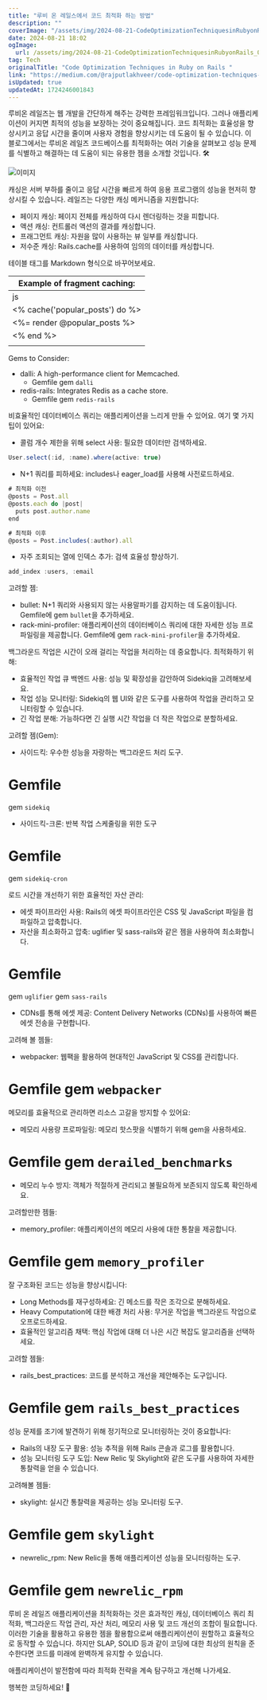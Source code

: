 ```yaml
---
title: "루비 온 레일스에서 코드 최적화 하는 방법"
description: ""
coverImage: "/assets/img/2024-08-21-CodeOptimizationTechniquesinRubyonRails_0.png"
date: 2024-08-21 18:02
ogImage: 
  url: /assets/img/2024-08-21-CodeOptimizationTechniquesinRubyonRails_0.png
tag: Tech
originalTitle: "Code Optimization Techniques in Ruby on Rails "
link: "https://medium.com/@rajputlakhveer/code-optimization-techniques-in-ruby-on-rails-084d4692dceb"
isUpdated: true
updatedAt: 1724246001843
---
```



루비온 레일즈는 웹 개발을 간단하게 해주는 강력한 프레임워크입니다. 그러나 애플리케이션이 커지면 최적의 성능을 보장하는 것이 중요해집니다. 코드 최적화는 효율성을 향상시키고 응답 시간을 줄이며 사용자 경험을 향상시키는 데 도움이 될 수 있습니다. 이 블로그에서는 루비온 레일즈 코드베이스를 최적화하는 여러 기술을 살펴보고 성능 문제를 식별하고 해결하는 데 도움이 되는 유용한 젬을 소개할 것입니다. 🛠️

![이미지](/assets/img/2024-08-21-CodeOptimizationTechniquesinRubyonRails_0.png)

캐싱은 서버 부하를 줄이고 응답 시간을 빠르게 하여 응용 프로그램의 성능을 현저히 향상시킬 수 있습니다. 레일즈는 다양한 캐싱 메커니즘을 지원합니다:

- 페이지 캐싱: 페이지 전체를 캐싱하여 다시 렌더링하는 것을 피합니다.
- 액션 캐싱: 컨트롤러 액션의 결과를 캐싱합니다.
- 프래그먼트 캐싱: 자원을 많이 사용하는 뷰 일부를 캐싱합니다.
- 저수준 캐싱: Rails.cache를 사용하여 임의의 데이터를 캐싱합니다.

<div class="content-ad"></div>

테이블 태그를 Markdown 형식으로 바꾸어보세요.

| Example of fragment caching: |
|---|
| js |
| <% cache('popular_posts') do %> |
|   <%= render @popular_posts %> |
| <% end %> |
|  | 

Gems to Consider:

- dalli: A high-performance client for Memcached.
  - Gemfile gem `dalli`
- redis-rails: Integrates Redis as a cache store.
  - Gemfile gem `redis-rails`

<div class="content-ad"></div>

비효율적인 데이터베이스 쿼리는 애플리케이션을 느리게 만들 수 있어요. 여기 몇 가지 팁이 있어요:

- 콜럼 개수 제한을 위해 select 사용: 필요한 데이터만 검색하세요.

```js
User.select(:id, :name).where(active: true)
```

- N+1 쿼리를 피하세요: includes나 eager_load를 사용해 사전로드하세요.

<div class="content-ad"></div>

```js
# 최적화 이전
@posts = Post.all 
@posts.each do |post|
  puts post.author.name
end

# 최적화 이후
@posts = Post.includes(:author).all
```

- 자주 조회되는 열에 인덱스 추가: 검색 효율성 향상하기.

```js
add_index :users, :email
```

고려할 젬:


<div class="content-ad"></div>

- bullet: N+1 쿼리와 사용되지 않는 사용말파기를 감지하는 데 도움이됩니다.
Gemfile에 gem `bullet`을 추가하세요.
- rack-mini-profiler: 애플리케이션의 데이터베이스 쿼리에 대한 자세한 성능 프로파일링을 제공합니다.
Gemfile에 gem `rack-mini-profiler`을 추가하세요.

백그라운드 작업은 시간이 오래 걸리는 작업을 처리하는 데 중요합니다. 최적화하기 위해:

- 효율적인 작업 큐 백엔드 사용: 성능 및 확장성을 감안하여 Sidekiq을 고려해보세요.
- 작업 성능 모니터링: Sidekiq의 웹 UI와 같은 도구를 사용하여 작업을 관리하고 모니터링할 수 있습니다.
- 긴 작업 분해: 가능하다면 긴 실행 시간 작업을 더 작은 작업으로 분할하세요.

고려할 젬(Gem):

<div class="content-ad"></div>

- 사이드킥: 우수한 성능을 자랑하는 백그라운드 처리 도구.

# Gemfile 
gem `sidekiq`


- 사이드킥-크론: 반복 작업 스케줄링을 위한 도구

# Gemfile 
gem `sidekiq-cron`


로드 시간을 개선하기 위한 효율적인 자산 관리:

- 에셋 파이프라인 사용: Rails의 에셋 파이프라인은 CSS 및 JavaScript 파일을 컴파일하고 압축합니다.
- 자산을 최소화하고 압축: uglifier 및 sass-rails와 같은 젬을 사용하여 최소화합니다.

# Gemfile 
gem `uglifier`
gem `sass-rails`

- CDNs를 통해 에셋 제공: Content Delivery Networks (CDNs)를 사용하여 빠른 에셋 전송을 구현합니다.

고려해 볼 젬들:

<div class="content-ad"></div>

- webpacker: 웹팩을 활용하여 현대적인 JavaScript 및 CSS를 관리합니다.

# Gemfile gem `webpacker`


메모리를 효율적으로 관리하면 리소스 고갈을 방지할 수 있어요:

- 메모리 사용량 프로파일링: 메모리 핫스팟을 식별하기 위해 gem을 사용하세요.

# Gemfile gem `derailed_benchmarks`

- 메모리 누수 방지: 객체가 적절하게 관리되고 불필요하게 보존되지 않도록 확인하세요.

고려할만한 젬들:

<div class="content-ad"></div>

- memory_profiler: 애플리케이션의 메모리 사용에 대한 통찰을 제공합니다.
# Gemfile gem `memory_profiler`

잘 구조화된 코드는 성능을 향상시킵니다:

- Long Methods를 재구성하세요: 긴 메소드를 작은 조각으로 분해하세요.
- Heavy Computation에 대한 배경 처리 사용: 무거운 작업을 백그라운드 작업으로 오프로드하세요.
- 효율적인 알고리즘 채택: 핵심 작업에 대해 더 나은 시간 복잡도 알고리즘을 선택하세요.

고려할 젬들:

<div class="content-ad"></div>

- rails_best_practices: 코드를 분석하고 개선을 제안해주는 도구입니다.
 

# Gemfile gem `rails_best_practices`


성능 문제를 조기에 발견하기 위해 정기적으로 모니터링하는 것이 중요합니다:

- Rails의 내장 도구 활용: 성능 추적을 위해 Rails 콘솔과 로그를 활용합니다.
- 성능 모니터링 도구 도입: New Relic 및 Skylight와 같은 도구를 사용하여 자세한 통찰력을 얻을 수 있습니다.

고려해볼 젬들:

<div class="content-ad"></div>

- skylight: 실시간 통찰력을 제공하는 성능 모니터링 도구.

# Gemfile gem `skylight`


- newrelic_rpm: New Relic을 통해 애플리케이션 성능을 모니터링하는 도구.

# Gemfile gem `newrelic_rpm`


루비 온 레일즈 애플리케이션을 최적화하는 것은 효과적인 캐싱, 데이터베이스 쿼리 최적화, 백그라운드 작업 관리, 자산 처리, 메모리 사용 및 코드 개선의 조합이 필요합니다. 이러한 기술을 활용하고 유용한 젬을 활용함으로써 애플리케이션이 원할하고 효율적으로 동작할 수 있습니다. 하지만 SLAP, SOLID 등과 같이 코딩에 대한 최상의 원칙을 준수한다면 코드를 미래에 완벽하게 유지할 수 있습니다.

애플리케이션이 발전함에 따라 최적화 전략을 계속 탐구하고 개선해 나가세요.

행복한 코딩하세요! 🚀
